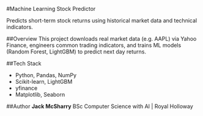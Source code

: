 #Machine Learning Stock Predictor

Predicts short-term stock returns using historical market data and technical indicators.

##Overview
This project downloads real market data (e.g. AAPL) via Yahoo Finance, engineers common trading indicators, and trains ML models (Random Forest, LightGBM) to predict next day returns.

##Tech Stack
- Python, Pandas, NumPy
- Scikit-learn, LightGBM
- yfinance
- Matplotlib, Seaborn

##Author
**Jack McSharry**
BSc Computer Science with AI | Royal Holloway
